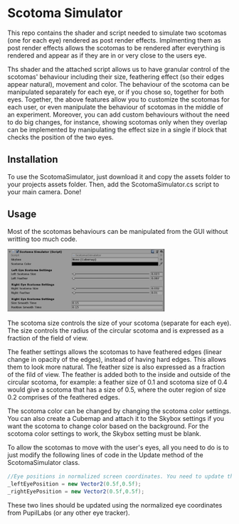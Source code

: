 # Scotoma Simulator

This repo contains the shader and script needed to simulate two scotomas (one for each eye) rendered as post render effects. Implmenting them as post render effects allows the scotomas to be rendered after everything is rendered and appear as if they are in or very close to the users eye. 

Ths shader and the attached script allows us to have granular control of the scotomas' behaviour including their size, feathering effect (so their edges appear natural), movement and color. The behaviour of the scotoma can be manipulated separately for each eye, or if you chose so, together for both eyes. Together, the above features allow you to customize the scotomas for each user, or even manipulate the behaviour of scotomas in the middle of an experiment. Moreover, you can add custom behaviours without the need to do big changes, for instance, showing scotomas only when they overlap can be implemented by manipulating the effect size in a single if block that checks the position of the two eyes.

## Installation

To use the ScotomaSimulator, just download it and copy the assets folder to your projects assets folder. Then, add the ScotomaSimulator.cs script to your main camera. Done!

## Usage

Most of the scotomas behaviours can be manipulated from the GUI without writting too much code.

<img src="Images/control-panel.png" width="70%" >

The scotoma size controls the size of your scotoma (separate for each eye). The size controls the radius of the circular scotoma and is expressed as a fraction of the field of view. 

The feather settings allows the scotomas to have feathered edges (linear change in opacity of the edges), instead of having hard edges. This allows them to look more natural. The feather size is also expressed as a fraction of the fild of view. The feather is added both to the inside and outside of the circular scotoma, for example: a feather size of 0.1 and scotoma size of 0.4 would give a scotoma that has a size of 0.5, where the outer region of size 0.2 comprises of the feathered edges. 

The scotoma color can be changed by changing the scotoma color settings. You can also create a Cubemap and attach it to the Skybox settings if you want the scotoma to change color based on the background. For the scotoma color settings to work, the Skybox setting must be blank.

To allow the scotomas to move with the user's eyes, all you need to do is to just modify the following lines of code in the Update method of the ScotomaSimulator class.

```c#
//Eye positions in normalized screen coordinates. You need to update these values from your eye tracker.
_leftEyePosition = new Vector2(0.5f,0.5f);
_rightEyePosition = new Vector2(0.5f,0.5f);
```

These two lines should be updated using the normalized eye coordinates from PupilLabs (or any other eye tracker). 

